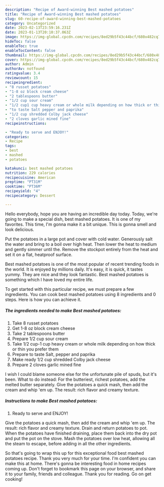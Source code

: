 ```yaml
---
description: "Recipe of Award-winning Best mashed potatoes"
title: "Recipe of Award-winning Best mashed potatoes"
slug: 60-recipe-of-award-winning-best-mashed-potatoes
category: Uncategorized
date: 2023-02-13T23:59:16.231Z
date: 2023-01-13T20:10:37.063Z
image: https://img-global.cpcdn.com/recipes/8ed29b5f43c44bcf/680x482cq70/best-mashed-potatoes-recipe-main-photo.jpg
hideToc: false
enableToc: true
enableTocContent: false
thumbnail: https://img-global.cpcdn.com/recipes/8ed29b5f43c44bcf/680x482cq70/best-mashed-potatoes-recipe-main-photo.jpg
cover: https://img-global.cpcdn.com/recipes/8ed29b5f43c44bcf/680x482cq70/best-mashed-potatoes-recipe-main-photo.jpg
author: Admin
authorAv: notfound
ratingvalue: 3.4
reviewcount: 15
recipeingredient:
- "8 russet potatoes"
- "1-8 oz block cream cheese"
- "2 tablespoons butter"
- "1/2 cup sour cream"
- "1/2 cup1 cup heavy cream or whole milk depending on how thick or thin you prefer them"
- "to taste Salt pepper and paprika"
- "1/2 cup shredded Colby jack cheese"
- "2 cloves garlic mined fine"
recipeinstructions:

- "Ready to serve and ENJOY!"
categories:
- Recipe
tags:
- best
- mashed
- potatoes

katakunci: best mashed potatoes 
nutrition: 229 calories
recipecuisine: American
preptime: "PT31M"
cooktime: "PT36M"
recipeyield: "4"
recipecategory: Dessert

---
```



Hello everybody, hope you are having an incredible day today. Today, we're going to make a special dish, best mashed potatoes. It is one of my favorites. This time, I'm gonna make it a bit unique. This is gonna smell and look delicious.

Put the potatoes in a large pot and cover with cold water. Generously salt the water and bring to a boil over high heat. Then lower the heat to medium and gently simmer until the. Remove the stockpot entirely from the heat and set it on a flat, heatproof surface.

Best mashed potatoes is one of the most popular of recent trending foods in the world. It is enjoyed by millions daily. It's easy, it is quick, it tastes yummy. They are nice and they look fantastic. Best mashed potatoes is something which I have loved my entire life.


To get started with this particular recipe, we must prepare a few ingredients. You can cook best mashed potatoes using 8 ingredients and 0 steps. Here is how you can achieve it.

<!--inarticleads1-->

##### The ingredients needed to make Best mashed potatoes:

1. Take 8 russet potatoes
1. Get 1-8 oz block cream cheese
1. Take 2 tablespoons butter
1. Prepare 1/2 cup sour cream
1. Take 1/2 cup-1 cup heavy cream or whole milk depending on how thick or thin you prefer them
1. Prepare to taste Salt, pepper and paprika
1. Make ready 1/2 cup shredded Colby jack cheese
1. Prepare 2 cloves garlic mined fine


I wish I could blame someone else for the unfortunate pile of spuds, but it&#39;s been. What to do instead: For the butteriest, richest potatoes, add the melted butter separately. Give the potatoes a quick mash, then add the cream and whip &#39;em up. The result: rich flavor and creamy texture. 

<!--inarticleads2-->

##### Instructions to make Best mashed potatoes:


1. Ready to serve and ENJOY!

Give the potatoes a quick mash, then add the cream and whip &#39;em up. The result: rich flavor and creamy texture. Drain and return potatoes to pot. When the potatoes have finished draining, place them back into the dry pot and put the pot on the stove. Mash the potatoes over low heat, allowing all the steam to escape, before adding in all the other ingredients. 

So that's going to wrap this up for this exceptional food best mashed potatoes recipe. Thank you very much for your time. I'm confident you can make this at home. There's gonna be interesting food in home recipes coming up. Don't forget to bookmark this page on your browser, and share it to your family, friends and colleague. Thank you for reading. Go on get cooking!
